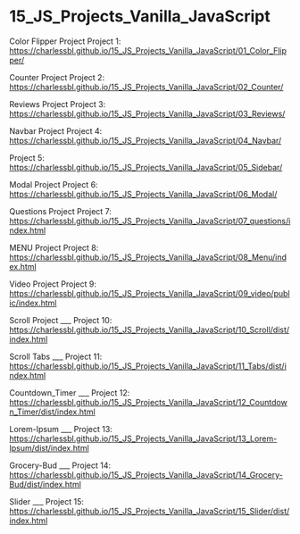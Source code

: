 # 15_JS_Projects_Vanilla_JavaScript

Color Flipper Project
Project 1: https://charlessbl.github.io/15_JS_Projects_Vanilla_JavaScript/01_Color_Flipper/

Counter Project
Project 2: https://charlessbl.github.io/15_JS_Projects_Vanilla_JavaScript/02_Counter/

Reviews Project
Project 3: https://charlessbl.github.io/15_JS_Projects_Vanilla_JavaScript/03_Reviews/

Navbar Project
Project 4: https://charlessbl.github.io/15_JS_Projects_Vanilla_JavaScript/04_Navbar/

Project 5: https://charlessbl.github.io/15_JS_Projects_Vanilla_JavaScript/05_Sidebar/

Modal Project
Project 6: https://charlessbl.github.io/15_JS_Projects_Vanilla_JavaScript/06_Modal/

Questions Project
Project 7: https://charlessbl.github.io/15_JS_Projects_Vanilla_JavaScript/07_questions/index.html

MENU Project
Project 8: https://charlessbl.github.io/15_JS_Projects_Vanilla_JavaScript/08_Menu/index.html

Video Project
Project 9: https://charlessbl.github.io/15_JS_Projects_Vanilla_JavaScript/09_video/public/index.html

Scroll Project ___
Project 10: https://charlessbl.github.io/15_JS_Projects_Vanilla_JavaScript/10_Scroll/dist/index.html

Scroll Tabs ___
Project 11: https://charlessbl.github.io/15_JS_Projects_Vanilla_JavaScript/11_Tabs/dist/index.html

Countdown_Timer ___
Project 12: https://charlessbl.github.io/15_JS_Projects_Vanilla_JavaScript/12_Countdown_Timer/dist/index.html

Lorem-Ipsum ___
Project 13: https://charlessbl.github.io/15_JS_Projects_Vanilla_JavaScript/13_Lorem-Ipsum/dist/index.html

Grocery-Bud ___
Project 14: https://charlessbl.github.io/15_JS_Projects_Vanilla_JavaScript/14_Grocery-Bud/dist/index.html


Slider ___
Project 15: https://charlessbl.github.io/15_JS_Projects_Vanilla_JavaScript/15_Slider/dist/index.html